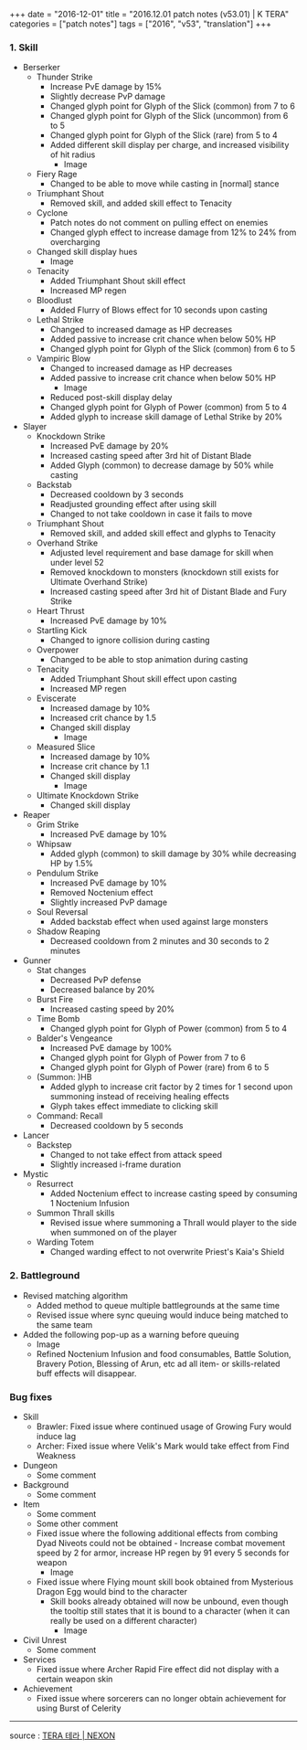 +++
date = "2016-12-01"
title = "2016.12.01 patch notes (v53.01) | K TERA"
categories = ["patch notes"]
tags = ["2016", "v53", "translation"]
+++

### 1. Skill
- Berserker
  - Thunder Strike
    - Increase PvE damage by 15%
    - Slightly decrease PvP damage
    - Changed glyph point for Glyph of the Slick (common) from 7 to 6
    - Changed glyph point for Glyph of the Slick (uncommon) from 6 to 5
    - Changed glyph point for Glyph of the Slick (rare) from 5 to 4
    - Added different skill display per charge, and increased visibility of hit radius
      - Image
  - Fiery Rage
    - Changed to be able to move while casting in [normal] stance
  - Triumphant Shout
    - Removed skill, and added skill effect to Tenacity
  - Cyclone
    - Patch notes do not comment on pulling effect on enemies
    - Changed glyph effect to increase damage from 12% to 24% from overcharging
  - Changed skill display hues
    - Image 
  - Tenacity
    - Added Triumphant Shout skill effect
    - Increased MP regen
  - Bloodlust
    - Added Flurry of Blows effect for 10 seconds upon casting
  - Lethal Strike
    - Changed to increased damage as HP decreases
    - Added passive to increase crit chance when below 50% HP
    - Changed glyph point for Glyph of the Slick (common) from 6 to 5
  - Vampiric Blow
    - Changed to increased damage as HP decreases
    - Added passive to increase crit chance when below 50% HP
      - Image
    - Reduced post-skill display delay
    - Changed glyph point for Glyph of Power (common) from 5 to 4
    - Added glyph to increase skill damage of Lethal Strike by 20%
- Slayer
  - Knockdown Strike
    - Increased PvE damage by 20%
    - Increased casting speed after 3rd hit of Distant Blade
    - Added Glyph (common) to decrease damage by 50% while casting
  - Backstab
    - Decreased cooldown by 3 seconds
    - Readjusted grounding effect after using skill
    - Changed to not take cooldown in case it fails to move
  - Triumphant Shout
    - Removed skill, and added skill effect and glyphs to Tenacity
  - Overhand Strike
    - Adjusted level requirement and base damage for skill when under level 52
    - Removed knockdown to monsters (knockdown still exists for Ultimate Overhand Strike)
    - Increased casting speed after 3rd hit of Distant Blade and Fury Strike
  - Heart Thrust
    - Increased PvE damage by 10%
  - Startling Kick
    - Changed to ignore collision during casting
  - Overpower
    - Changed to be able to stop animation during casting
  - Tenacity
    - Added Triumphant Shout skill effect upon casting
    - Increased MP regen
  - Eviscerate
    - Increased damage by 10%
    - Increased crit chance by 1.5
    - Changed skill display
      - Image
  - Measured Slice
    - Increased damage by 10%
    - Increase crit chance by 1.1
    - Changed skill display
      - Image
  - Ultimate Knockdown Strike
    - Changed skill display
- Reaper
  - Grim Strike
    - Increased PvE damage by 10%
  - Whipsaw
    - Added glyph (common) to skill damage by 30% while decreasing HP by 1.5%
  - Pendulum Strike
    - Increased PvE damage by 10%
    - Removed Noctenium effect
    - Slightly increased PvP damage
  - Soul Reversal
    - Added backstab effect when used against large monsters
  - Shadow Reaping
    - Decreased cooldown from 2 minutes and 30 seconds to 2 minutes
- Gunner
  - Stat changes
    - Decreased PvP defense
    - Decreased balance by 20%
  - Burst Fire
    - Increased casting speed by 20%
  - Time Bomb
    - Changed glyph point for Glyph of Power (common) from 5 to 4
  - Balder's Vengeance
    - Increased PvE damage by 100%
    - Changed glyph point for Glyph of Power from 7 to 6
    - Changed glyph point for Glyph of Power (rare) from 6 to 5
  - (Summon: )HB
    - Added glyph to increase crit factor by 2 times for 1 second upon summoning instead of receiving healing effects
    - Glyph takes effect immediate to clicking skill
  - Command: Recall
    - Decreased cooldown by 5 seconds
- Lancer
  - Backstep
    - Changed to not take effect from attack speed
    - Slightly increased i-frame duration
- Mystic
  - Resurrect
    - Added Noctenium effect to increase casting speed by consuming 1 Noctenium Infusion
  - Summon Thrall skills
    - Revised issue where summoning a Thrall would player to the side when summoned on of the player
  - Warding Totem
    - Changed warding effect to not overwrite Priest's Kaia's Shield

### 2. Battleground
- Revised matching algorithm
  - Added method to queue multiple battlegrounds at the same time
  - Revised issue where sync queuing would induce being matched to the same team
- Added the following pop-up as a warning before queuing
  - Image
  - Refined Noctenium Infusion and food consumables, Battle Solution, Bravery Potion, Blessing of Arun, etc ad all item- or skills-related buff effects will disappear.

### Bug fixes
- Skill
  - Brawler: Fixed issue where continued usage of Growing Fury would induce lag
  - Archer: Fixed issue where Velik's Mark would take effect from Find Weakness
- Dungeon
  - Some comment
- Background
  - Some comment
- Item
  - Some comment
  - Some other comment
  - Fixed issue where the following additional effects from combing Dyad Niveots could not be obtained - Increase combat movement speed by 2 for armor, increase HP regen by 91 every 5 seconds for weapon
    - Image
  - Fixed issue where Flying mount skill book obtained from Mysterious Dragon Egg would bind to the character
    - Skill books already obtained will now be unbound, even though the tooltip still states that it is bound to a character (when it can really be used on a different character)
      - Image
- Civil Unrest
  - Some comment
- Services
  - Fixed issue where Archer Rapid Fire effect did not display with a certain weapon skin
- Achievement
  - Fixed issue where sorcerers can no longer obtain achievement for using Burst of Celerity

----

source : [TERA 테라 | NEXON](http://tera.nexon.com/news/update/view.aspx?n4articlesn=)
